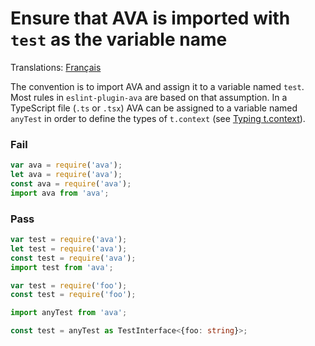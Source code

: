 # Ensure that AVA is imported with `test` as the variable name

Translations: [Français](https://github.com/avajs/ava-docs/blob/main/fr_FR/related/eslint-plugin-ava/docs/rules/use-test.md)

The convention is to import AVA and assign it to a variable named `test`. Most rules in `eslint-plugin-ava` are based on that assumption.
In a TypeScript file (`.ts` or `.tsx`) AVA can be assigned to a variable named `anyTest` in order to define the types of `t.context` (see [Typing t.context](https://github.com/avajs/ava/blob/main/docs/recipes/typescript.md#typing-tcontext)).

### Fail

```js
var ava = require('ava');
let ava = require('ava');
const ava = require('ava');
import ava from 'ava';
```

### Pass

```js
var test = require('ava');
let test = require('ava');
const test = require('ava');
import test from 'ava';

var test = require('foo');
const test = require('foo');
```

```ts
import anyTest from 'ava';

const test = anyTest as TestInterface<{foo: string}>;
```
